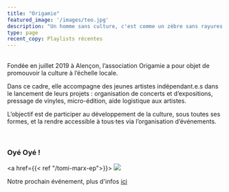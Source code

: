 ```yaml
---
title: "Origamie"
featured_image: '/images/teo.jpg'
description: "Un homme sans culture, c'est comme un zèbre sans rayures."
type: page
recent_copy: Playlists récentes
---
```

<br/>
Fondée en juillet 2019 à Alençon, l’association Origamie a pour objet de promouvoir la culture à l’échelle locale.

Dans ce cadre, elle accompagne des jeunes artistes indépendant.e.s dans le lancement de leurs projets : organisation de concerts et d’expositions, pressage de vinyles, micro-édition, aide logistique aux artistes.

L’objectif est de participer au développement de la culture, sous toutes ses formes, et la rendre accessible à tous·tes via l’organisation d’événements.

<br/>

<h3>Oyé Oyé !</h3>

<a href={{< ref "/tomi-marx-ep">}}>
<img src="/images/gasseau_baniere.jpg"  />
</a>

Notre prochain événement, plus d'infos <a href="https://www.facebook.com/events/505139917726150">ici</a>